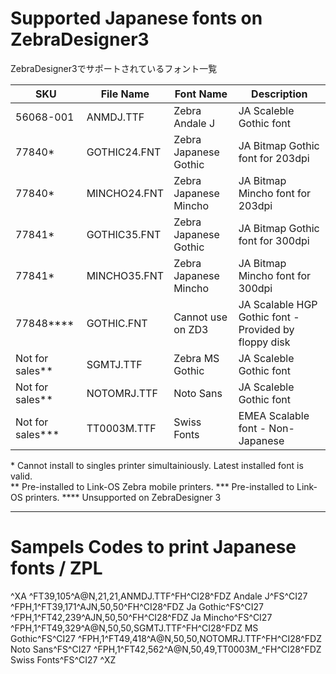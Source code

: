 # Supported Japanese fonts on ZebraDesigner3 
 ZebraDesigner3でサポートされているフォント一覧


| SKU | File Name | Font Name | Description |
| --- | --- | --- | --- |
| 56068-001 | ANMDJ.TTF | Zebra Andale J | JA Scaleble Gothic font |
| 77840* | GOTHIC24.FNT | Zebra Japanese Gothic | JA Bitmap Gothic font for 203dpi |
| 77840* | MINCHO24.FNT | Zebra Japanese Mincho | JA Bitmap Mincho font for 203dpi |
| 77841* | GOTHIC35.FNT | Zebra Japanese Gothic | JA Bitmap Gothic font for 300dpi |
| 77841* | MINCHO35.FNT | Zebra Japanese Mincho | JA Bitmap Mincho font for 300dpi |
| 77848**** | GOTHIC.FNT | Cannot use on ZD3 | JA Scalable HGP Gothic font - Provided by floppy disk |
| Not for sales** | SGMTJ.TTF | Zebra MS Gothic | JA Scaleble Gothic font |
| Not for sales** | NOTOMRJ.TTF | Noto Sans | JA Scaleble Gothic font |
| Not for sales*** | TT0003M.TTF | Swiss Fonts | EMEA Scalable font - Non-Japanese |

\* Cannot install to singles printer simultainiously. Latest installed font is valid.  
\** Pre-installed to Link-OS Zebra mobile printers. 
\*** Pre-installed to Link-OS printers. 
\**** Unsupported on ZebraDesigner 3

------
# Sampels Codes to print Japanese fonts / ZPL 
^XA
^FT39,105^A@N,21,21,ANMDJ.TTF^FH\^CI28^FDZ Andale J^FS^CI27
^FPH,1^FT39,171^AJN,50,50^FH\^CI28^FDZ Ja Gothic^FS^CI27
^FPH,1^FT42,239^AJN,50,50^FH\^CI28^FDZ Ja  Mincho^FS^CI27
^FPH,1^FT49,329^A@N,50,50,SGMTJ.TTF^FH\^CI28^FDZ MS Gothic^FS^CI27
^FPH,1^FT49,418^A@N,50,50,NOTOMRJ.TTF^FH\^CI28^FDZ Noto Sans^FS^CI27
^FPH,1^FT42,562^A@N,50,49,TT0003M_^FH\^CI28^FDZ Swiss Fonts^FS^CI27
^XZ


